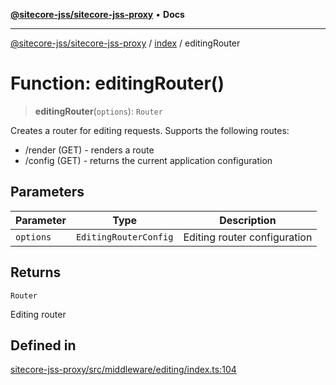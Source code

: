 [**@sitecore-jss/sitecore-jss-proxy**](../../README.md) • **Docs**

***

[@sitecore-jss/sitecore-jss-proxy](../../README.md) / [index](../README.md) / editingRouter

# Function: editingRouter()

> **editingRouter**(`options`): `Router`

Creates a router for editing requests.
Supports the following routes:
- <routerPath>/render (GET) - renders a route
- <routerPath>/config (GET) - returns the current application configuration

## Parameters

| Parameter | Type | Description |
| ------ | ------ | ------ |
| `options` | `EditingRouterConfig` | Editing router configuration |

## Returns

`Router`

Editing router

## Defined in

[sitecore-jss-proxy/src/middleware/editing/index.ts:104](https://github.com/Sitecore/jss/blob/9fded091a348a586c285b62bab7a9afba0a841bc/packages/sitecore-jss-proxy/src/middleware/editing/index.ts#L104)
